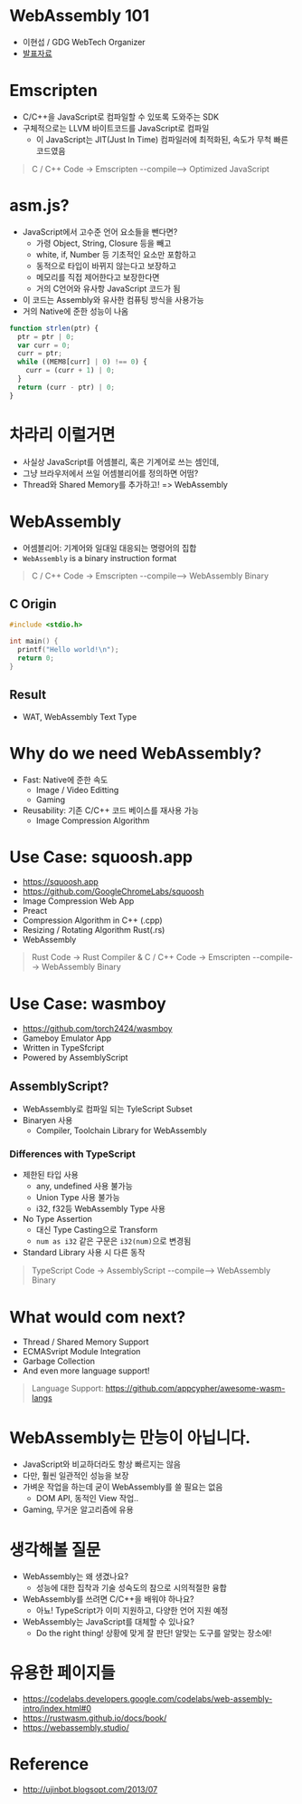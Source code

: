 #  WebAssembly 101
- 이현섭 / GDG WebTech Organizer
- [발표자료](https://www.slideshare.net/hyunseoblee7/webassembly-101?fbclid=IwAR0NY_NLW1zQOaOKMcmRrXZIsYJ6jiaWLuj04T6PzDTk15Dlb51nAexLfso)

# Emscripten
- C/C++을 JavaScript로 컴파일할 수 있또록 도와주는 SDK
- 구체적으로는 LLVM 바이트코드를 JavaScript로 컴파일
   - 이 JavaScript는 JIT(Just In Time) 컴파일러에 최적화된, 속도가 무척 빠른 코드였음

> C / C++ Code -> Emscripten --compile--> Optimized JavaScript

# asm.js?
- JavaScript에서 고수준 언어 요소들을 뺀다면?
   - 가령 Object, String, Closure 등을 빼고
   - white, if, Number 등 기초적인 요소만 포함하고
   - 동적으로 타입이 바뀌지 않는다고 보장하고
   - 메모리를 직접 제어한다고 보장한다면
   - 거의 C언어와 유사항 JavaScript 코드가 됨
- 이 코드는 Assembly와 유사한 컴퓨팅 방식을 사용가능
- 거의 Native에 준한 성능이 나옴

```JavaScript
function strlen(ptr) {
  ptr = ptr | 0;
  var curr = 0;
  curr = ptr;
  while ((MEM8[curr] | 0) !== 0) {
    curr = (curr + 1) | 0;
  }
  return (curr - ptr) | 0;
}
```

# 차라리 이럴거면
- 사실상 JavaScript를 어셈블리, 혹은 기계어로 쓰는 셈인데,
- 그냥 브라우저에서 쓰일 어셈블리어를 정의하면 어떰?
- Thread와 Shared Memory를 추가하고! => WebAssembly

# WebAssembly
- 어셈블리어: 기계어와 일대일 대응되는 명령어의 집합
- `WebAssembly` is a binary instruction format

> C / C++ Code -> Emscripten --compile--> WebAssembly Binary

## C Origin
```C
#include <stdio.h>

int main() {
  printf("Hello world!\n");
  return 0;
}
```

## Result
- WAT, WebAssembly Text Type

# Why do we need WebAssembly?
- Fast: Native에 준한 속도
   - Image / Video Editting
   - Gaming
- Reusability: 기존 C/C++ 코드 베이스를 재사용 가능
   - Image Compression Algorithm

# Use Case: squoosh.app
- https://squoosh.app
- https://github.com/GoogleChromeLabs/squoosh
- Image Compression Web App
- Preact
- Compression Algorithm in C++ (.cpp)
- Resizing / Rotating Algorithm Rust(.rs)
- WebAssembly

> Rust Code -> Rust Compiler & C / C++ Code -> Emscripten --compile--> WebAssembly Binary

# Use Case: wasmboy
- https://github.com/torch2424/wasmboy
- Gameboy Emulator App
- Written in TypeSfcript
- Powered by AssemblyScript

## AssemblyScript?
- WebAssembly로 컴파일 되는 TyleScript Subset
- Binaryen 사용
   - Compiler, Toolchain Library for WebAssembly

### Differences with TypeScript
- 제한된 타입 사용
   - any, undefined 사용 불가능
   - Union Type 사용 불가능
   - i32, f32등 WebAssembly Type 사용
- No Type Assertion
   - 대신 Type Casting으로 Transform
   - `num as i32` 같은 구문은 `i32(num)`으로 변경됨
- Standard Library 사용 시 다른 동작

> TypeScript Code -> AssemblyScript --compile--> WebAssembly Binary

# What would com next?
- Thread / Shared Memory Support
- ECMASvript Module Integration
- Garbage Collection
- And even more language support!

> Language Support: https://github.com/appcypher/awesome-wasm-langs

# WebAssembly는 만능이 아닙니다.
- JavaScript와 비교하더라도 항상 빠르지는 않음
- 다만, 훨씬 일관적인 성능을 보장
- 가벼운 작업을 하는데 굳이 WebAssembly를 쓸 필요는 없음
   - DOM API, 동적인 View 작업..
- Gaming, 무거운 알고리즘에 유용

# 생각해볼 질문
- WebAssembly는 왜 생겼나요?
   - 성능에 대한 집착과 기술 성숙도의 참으로 시의적절한 융합
- WebAssembly를 쓰려면 C/C++을 배워야 하나요?
   - 아뇨! TypeScript가 이미 지원하고, 다양한 언어 지원 예정
- WebAssembly는 JavaScript를 대체할 수 있나요?
   - Do the right thing! 상황에 맞게 잘 판단! 알맞는 도구를 알맞는 장소에!

# 유용한 페이지들
- https://codelabs.developers.google.com/codelabs/web-assembly-intro/index.html#0
- https://rustwasm.github.io/docs/book/
- https://webassembly.studio/

# Reference
- http://ujinbot.blogsopt.com/2013/07
